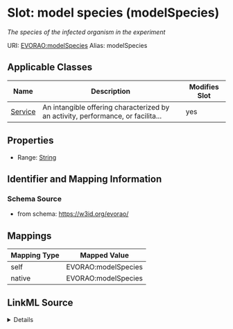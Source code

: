 

# Slot: model species (modelSpecies) 


_The species of the infected organism in the experiment_





URI: [EVORAO:modelSpecies](https://w3id.org/evorao/modelSpecies)
Alias: modelSpecies

<!-- no inheritance hierarchy -->





## Applicable Classes

| Name | Description | Modifies Slot |
| --- | --- | --- |
| [Service](Service.md) | An intangible offering characterized by an activity, performance, or facilita... |  yes  |







## Properties

* Range: [String](String.md)





## Identifier and Mapping Information







### Schema Source


* from schema: https://w3id.org/evorao/




## Mappings

| Mapping Type | Mapped Value |
| ---  | ---  |
| self | EVORAO:modelSpecies |
| native | EVORAO:modelSpecies |




## LinkML Source

<details>
```yaml
name: modelSpecies
description: The species of the infected organism in the experiment
title: model species
from_schema: https://w3id.org/evorao/
rank: 1000
alias: modelSpecies
domain_of:
- Service
range: string
required: false
multivalued: false

```
</details>